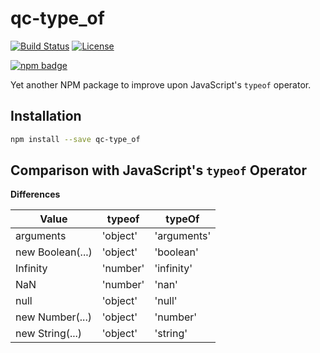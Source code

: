 # qc-type_of

[![Build Status][travis-svg]][travis-url]
[![License][license-image]][license-url]

[![npm badge][npm-badge-png]][package-url]

Yet another NPM package to improve upon JavaScript's `typeof` operator.


## Installation

```sh
npm install --save qc-type_of
```


## Comparison with JavaScript's `typeof` Operator

**Differences**

| Value      | typeof      | typeOf      |
| ---------- | ----------- | ----------- |
| arguments  | 'object'    | 'arguments' |
| new Boolean(...) | 'object' | 'boolean' |
| Infinity   | 'number'    | 'infinity'  |
| NaN        | 'number'    | 'nan'       |
| null       | 'object'    | 'null'      |
| new Number(...) | 'object' | 'number'  |
| new String(...) | 'object' | 'string'  |

[license-image]: http://img.shields.io/npm/l/qc-type_of.svg
[license-url]: LICENSE
[npm-badge-png]: https://nodei.co/npm/qc-type_of.png?downloads=true&stars=true
[package-url]: https://npmjs.org/package/qc-type_of
[travis-svg]: https://travis-ci.org/hypersoftllc/qc-type_of.svg?branch=master
[travis-url]: https://travis-ci.org/hypersoftllc/qc-type_of
